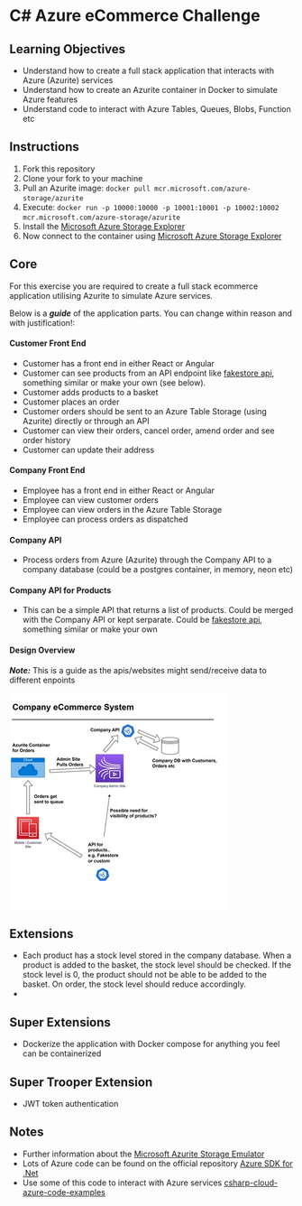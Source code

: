 # C# Azure eCommerce Challenge

## Learning Objectives

- Understand how to create a full stack application that interacts with Azure (Azurite) services
- Understand how to create an Azurite container in Docker to simulate Azure features
- Understand code to interact with Azure Tables, Queues, Blobs, Function etc

## Instructions

1. Fork this repository
2. Clone your fork to your machine
3. Pull an Azurite image: `docker pull mcr.microsoft.com/azure-storage/azurite`
4. Execute: `docker run -p 10000:10000 -p 10001:10001 -p 10002:10002 mcr.microsoft.com/azure-storage/azurite`
5. Install the [Microsoft Azure Storage Explorer](https://azure.microsoft.com/en-us/products/storage/storage-explorer/)
6. Now connect to the container using [Microsoft Azure Storage Explorer]()

## Core

For this exercise you are required to create a full stack ecommerce application utilising Azurite to simulate Azure services.

Below is a **_guide_** of the application parts. You can change within reason and with justification!:

#### Customer Front End

- Customer has a front end in either React or Angular
- Customer can see products from an API endpoint like [fakestore api](https://fakestoreapi.com/products), something similar or make your own (see below).
- Customer adds products to a basket
- Customer places an order
- Customer orders should be sent to an Azure Table Storage (using Azurite) directly or through an API
- Customer can view their orders, cancel order, amend order and see order history
- Customer can update their address

#### Company Front End

- Employee has a front end in either React or Angular
- Employee can view customer orders
- Employee can view orders in the Azure Table Storage
- Employee can process orders as dispatched

#### Company API

- Process orders from Azure (Azurite) through the Company API to a company database (could be a postgres container, in memory, neon etc)

#### Company API for Products

- This can be a simple API that returns a list of products. Could be merged with the Company API or kept serparate. Could be [fakestore api](https://fakestoreapi.com/products), something similar or make your own

#### Design Overview

**_Note:_** This is a guide as the apis/websites might send/receive data to different enpoints

![](./Design.jpg)

## Extensions

- Each product has a stock level stored in the company database. When a product is added to the basket, the stock level should be checked. If the stock level is 0, the product should not be able to be added to the basket. On order, the stock level should reduce accordingly.
-

## Super Extensions

- Dockerize the application with Docker compose for anything you feel can be containerized

## Super Trooper Extension

- JWT token authentication

## Notes

- Further information about the [Microsoft Azurite Storage Emulator](https://learn.microsoft.com/en-us/azure/storage/common/storage-use-azurite?tabs=visual-studio%2Cblob-storage)
- Lots of Azure code can be found on the official repository [Azure SDK for .Net](https://github.com/Azure/azure-sdk-for-net)
- Use some of this code to interact with Azure services [csharp-cloud-azure-code-examples](https://www.github.com/boolean-uk/csharp-cloud-azure-code-examples)
